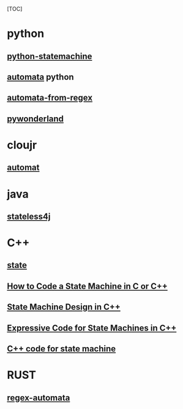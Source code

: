 [TOC]

# python

## [python-statemachine](https://github.com/fgmacedo/python-statemachine)



## [automata](https://github.com/caleb531/automata) python



## [automata-from-regex](https://github.com/sdht0/automata-from-regex)



## [pywonderland](https://github.com/neozhaoliang/pywonderland)

# cloujr

## [automat](https://github.com/ztellman/automat) 

# java

## [stateless4j](https://github.com/stateless4j/stateless4j) 



# C++

## [state]( https://gameprogrammingpatterns.com/state.html )





## [How to Code a State Machine in C or C++](https://barrgroup.com/Embedded-Systems/How-To/Coding-State-Machines)





## [State Machine Design in C++]( http://www.drdobbs.com/cpp/state-machine-design-in-c/184401236 )





## [Expressive Code for State Machines in C++](https://www.fluentcpp.com/2019/09/24/expressive-code-for-state-machines-in-cpp/)



## [C++ code for state machine](https://stackoverflow.com/questions/14676709/c-code-for-state-machine)

# RUST

## [regex-automata](https://github.com/BurntSushi/regex-automata)